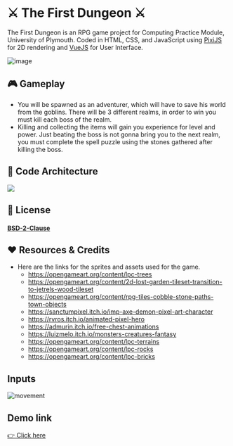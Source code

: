 # ⚔️ The First Dungeon ⚔️ 

The First Dungeon is an RPG game project for Computing Practice Module, University of Plymouth. 
Coded in HTML, CSS, and JavaScript using [PixiJS](https://pixijs.com/ "PixiJS Homepage") for 2D rendering and [VueJS](https://vuejs.org/) for User Interface.

![image](https://github.com/johnl28/rpg/assets/54412955/0432f923-90a8-4480-b0e5-5b43e787d7a4)


## 🎮 Gameplay
- You will be spawned as an adventurer, which will have to save his world from the goblins. There will be 3 different realms, in order to win you must kill each boss of the realm.
- Killing and collecting the items will gain you experience for level and power. Just beating the boss is not gonna bring you to the next realm, you must complete the spell puzzle using the stones gathered after killing the boss.

## 📐 Code Architecture 
![](https://i.imgur.com/jFUtd9S.jpg)

## 📝 License
#### [BSD-2-Clause](https://opensource.org/licenses/BSD-2-Clause)

## ♥ Resources & Credits
- Here are the links for the sprites and assets used for the game.
  - https://opengameart.org/content/lpc-trees
  - https://opengameart.org/content/2d-lost-garden-tileset-transition-to-jetrels-wood-tileset
  - https://opengameart.org/content/rpg-tiles-cobble-stone-paths-town-objects
  - https://sanctumpixel.itch.io/imp-axe-demon-pixel-art-character
  - https://rvros.itch.io/animated-pixel-hero
  - https://admurin.itch.io/free-chest-animations
  - https://luizmelo.itch.io/monsters-creatures-fantasy
  - https://opengameart.org/content/lpc-terrains
  - https://opengameart.org/content/lpc-rocks
  - https://opengameart.org/content/lpc-bricks

## Inputs
 ![movement](https://user-images.githubusercontent.com/54412955/166667682-0db98f23-d392-4bc1-897a-3e5c87a2877f.png)

## Demo link
[👉 Click here](https://thefirstdungeon.web.app/) 
